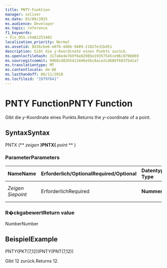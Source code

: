 ```yaml
---
title: PNTY-Funktion
manager: soliver
ms.date: 03/09/2015
ms.audience: Developer
ms.topic: reference
f1_keywords:
- Vis_DSS.chm82251482
localization_priority: Normal
ms.assetid: 8436cbe6-e0f6-ddbb-9489-21027e31bd51
description: Gibt die y-Koordinate eines Punkts zurück.
ms.openlocfilehash: 317a6e4e769f6e82985e19357545ce96c870b069
ms.sourcegitcommit: 9d60cd82b5413446e5bc8ace2cd689f683fb41a7
ms.translationtype: MT
ms.contentlocale: de-DE
ms.lasthandoff: 06/11/2018
ms.locfileid: "19797641"
---
```

# <a name="pnty-function"></a><span data-ttu-id="73438-103">PNTY Function</span><span class="sxs-lookup"><span data-stu-id="73438-103">PNTY Function</span></span>

<span data-ttu-id="73438-104">Gibt die _y_-Koordinate eines Punkts.</span><span class="sxs-lookup"><span data-stu-id="73438-104">Returns the  _y_-coordinate of a point.</span></span>
  
## <a name="syntax"></a><span data-ttu-id="73438-105">Syntax</span><span class="sxs-lookup"><span data-stu-id="73438-105">Syntax</span></span>

<span data-ttu-id="73438-106">PNTX (** *zeigen* **)</span><span class="sxs-lookup"><span data-stu-id="73438-106">PNTX(** *point* ** )</span></span> 
  
### <a name="parameters"></a><span data-ttu-id="73438-107">Parameter</span><span class="sxs-lookup"><span data-stu-id="73438-107">Parameters</span></span>

|<span data-ttu-id="73438-108">**Name**</span><span class="sxs-lookup"><span data-stu-id="73438-108">**Name**</span></span>|<span data-ttu-id="73438-109">**Erforderlich/Optional**</span><span class="sxs-lookup"><span data-stu-id="73438-109">**Required/Optional**</span></span>|<span data-ttu-id="73438-110">**Datentyp**</span><span class="sxs-lookup"><span data-stu-id="73438-110">**Data Type**</span></span>|<span data-ttu-id="73438-111">**Beschreibung**</span><span class="sxs-lookup"><span data-stu-id="73438-111">**Description**</span></span>|
|:-----|:-----|:-----|:-----|
| <span data-ttu-id="73438-112">_Zeigen Sie_</span><span class="sxs-lookup"><span data-stu-id="73438-112">_point_</span></span> <br/> |<span data-ttu-id="73438-113">Erforderlich</span><span class="sxs-lookup"><span data-stu-id="73438-113">Required</span></span>  <br/> |<span data-ttu-id="73438-114">**Nummer**</span><span class="sxs-lookup"><span data-stu-id="73438-114">**Number**</span></span> <br/> |<span data-ttu-id="73438-115">Die _y_-Koordinate des Punkts.</span><span class="sxs-lookup"><span data-stu-id="73438-115">The  _y_-coordinate of the point.</span></span>  <br/> |
   
### <a name="return-value"></a><span data-ttu-id="73438-116">R�ckgabewert</span><span class="sxs-lookup"><span data-stu-id="73438-116">Return value</span></span>

<span data-ttu-id="73438-117">Number</span><span class="sxs-lookup"><span data-stu-id="73438-117">Number</span></span>
  
## <a name="example"></a><span data-ttu-id="73438-118">Beispiel</span><span class="sxs-lookup"><span data-stu-id="73438-118">Example</span></span>

<span data-ttu-id="73438-119">PNTY(PKT(7,12))</span><span class="sxs-lookup"><span data-stu-id="73438-119">PNTY(PNT(7,12))</span></span> 
  
<span data-ttu-id="73438-120">Gibt 12 zurück.</span><span class="sxs-lookup"><span data-stu-id="73438-120">Returns 12.</span></span> 
  

